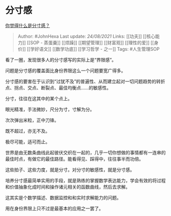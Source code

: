 # 分寸感
[你觉得什么是分寸感？](https://www.zhihu.com/question/421150527/answer/2079317795)


> Author: #JohnHexa 
Last update: *24/08/2021* 
Links: [[功夫]] [[核心能力]] [[SOP - 蒸蛋羹]] [[烦躁]] [[期望管理]] [[财富观]] [[理性的爱]] [[身价]] [[学好语文]] [[数学功底]] [[学习哲学 - 之一]]
Tags: #人生管理SOP 



看了一圈，发现很多人的分寸感写的实际上是“界限感”。

问题是分寸感的覆盖面比身份界限这么一个问题要宽广得多。

分寸感的要害在于认识到“过犹不及”的普遍性、从而建立起对一切问题趋势的转折点、拐点、交点、断裂点、最佳均衡点……的敏感性。

分寸，往往在这其中的某个点上。

眼光精准，手法微妙，尺分为寸，寸解为分。

次次弹出米粒，正中刀锋。

既不超过，亦无不及。

极尽可能，适可而止。

世界是由无数条曲线此起彼伏交织在一起的，几乎一切你想做的事情都有一连串的最佳时点，有做它的最佳路径。能看得见、踩得中，往往事半而功倍。

这些拍子、这些力度，就是分寸。对分寸的敏感性，就是分寸感。

培养分寸感最简单实用的手段，就是熟练的掌握数学表达能力，学会有效的将过程和价值抽象化成时间和操作诸元相关的函数曲线，然后去求解。

这其实是个数学描述、数据监控和和实时求解能力的问题。

用在身份界限上只不过是最基本的应用之一罢了。

  
  
